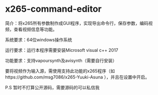 # x265-command-editor
简介：将x265所有参数制作成GUI程序，实现导出命令行，保存参数，编码视频，查看视频信息等功能。


系统要求：64位windows操作系统

运行要求：运行本程序需要安装Microsoft visual c++ 2017

功能要求：支持vapoursynth及avisynth（需要自行安装）

要将视频作为输入源，需使用支持此功能的x265程序（如https://github.com/msg7086/x265-Yuuki-Asuna ），并且在设置中开启。


P.S 暂时不打算公开源码，需要源码的可以私信我
